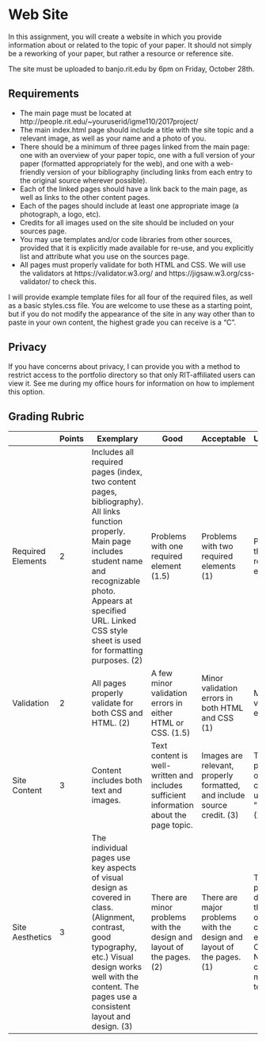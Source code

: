 # Web Site

In this assignment, you will create a website in which you provide information about or related to the topic of your paper. It should not simply be a reworking of your paper, but rather a resource or reference site.  

The site must be uploaded to banjo.rit.edu by 6pm on Friday, October 28th. 

## Requirements
  - The main page must be located at http&#58;//people.rit.edu/~youruserid/igme110/2017project/
  - The main index.html page should include a title with the site topic and a relevant image, as well as your name and a photo of you. 
  - There should be a minimum of three pages linked from the main page: one with an overview of your paper topic, one with a full version of your paper (formatted appropriately for the web), and one with a web-friendly version of your bibliography (including links from each entry to the original source wherever possible). 
  - Each of the linked pages should have a link back to the main page, as well as links to the other content pages.
  - Each of the pages should include at least one appropriate image (a photograph, a logo, etc).
  - Credits for all images used on the site should be included on your sources page.
  - You may use templates and/or code libraries from other sources, provided that it is explicitly made available for re-use, and you explicitly list and attribute what you use on the sources page. 
  - All pages must properly validate for both HTML and CSS. We will use the validators at https&#58;//validator.w3.org/ and https&#58;//jigsaw.w3.org/css-validator/ to check this. 

I will provide example template files for all four of the required files, as well as a basic styles.css file. You are welcome to use these as a starting point, but if you do not modify the appearance of the site in any way other than to paste in your own content, the highest grade you can receive is a “C”. 

## Privacy
If you have concerns about privacy, I can provide you with a method to restrict access to the portfolio directory so that only RIT-affiliated users can view it. See me during my office hours for information on how to implement this option. 


## Grading Rubric

| | Points | Exemplary | Good | Acceptable | Unacceptable |
|-| ------ | --------- | ---- | ---------- | ------------ |
Required Elements | 2 | Includes all required pages (index, two content pages, bibliography). All links function properly. Main page includes student name and recognizable photo. Appears at specified URL. Linked CSS style sheet is used for formatting purposes. (2) | Problems with one required element (1.5) | Problems with two required elements (1) | Problems with three or more required elements. (0) |
| Validation | 2 | All pages properly validate for both CSS and HTML. (2) | A few minor validation errors in either HTML or CSS. (1.5) | Minor validation errors in both HTML and CSS (1) | Major validation errors. (0) |
| Site Content | 3 | Content includes both text and images. | Text content is well-written and includes sufficient information about the page topic. | Images are relevant, properly formatted, and include source credit. (3) | There are problems with one of the criteria listed under "exemplary". (2) | There are problems with two of the criteria listed under "exemplary". (1) | There are problems with three or more criteria listed under "exemplary". |
| Site Aesthetics | 3 | The individual pages use key aspects of visual design as covered in class. (Alignment, contrast, good typography, etc.) Visual design works well with the content. The pages use a consistent layout and design. (3) | There are minor problems with the design and layout of the pages. (2) | There are major problems with the design and layout of the pages. (1) | The pages are poorly designed, and there is little or no use of consistent elements. <br>OR<br>No design changes were made from template.(0) |